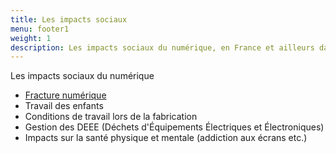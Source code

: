 ```yaml
---
title: Les impacts sociaux
menu: footer1
weight: 1
description: Les impacts sociaux du numérique, en France et ailleurs dans le monde
---
```

Les impacts sociaux du numérique

* [Fracture numérique](/page/fracture-numérique/)
* Travail des enfants
* Conditions de travail lors de la fabrication
* Gestion des DEEE (Déchets d'Équipements Électriques et Électroniques)
* Impacts sur la santé physique et mentale (addiction aux écrans etc.)